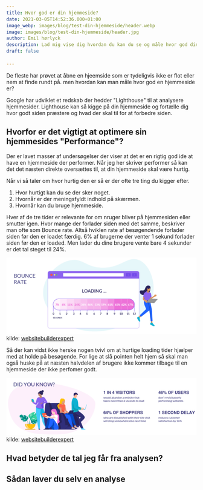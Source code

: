 ```yaml
---
title: Hvor god er din hjemmeside?
date: 2021-03-05T14:52:36.000+01:00
image_webp: images/blog/test-din-hjemmeside/header.webp
image: images/blog/test-din-hjemmeside/header.jpg
author: Emil hørlyck
description: Lad mig vise dig hvordan du kan du se og måle hvor god din hjemmeside er.
draft: false

---
```

De fleste har prøvet at åbne en hjeemside som er tydeligvis ikke er flot eller nem at finde rundt på. men hvordan kan man måle hvor god en hjemmeside er?

Google har udviklet et redskab der hedder "Lighthouse" til at analysere hjemmesider. Lighthouse kan så kigge på din hjemmeside og fortælle dig hvor godt siden præstere og hvad der skal til for at forbedre siden. 

## Hvorfor er det vigtigt at optimere sin hjemmesides "Performance"?
Der er lavet masser af undersøgelser der viser at det er en rigtig god ide at have en hjemmeside der performer. Når jeg her skriver performer så kan det det næsten direkte oversættes til, at din hjemmeside skal være hurtig. 

Når vi så taler om hvor hurtig den er så er der ofte tre ting du kigger efter. 

1. Hvor hurtigt kan du se der sker noget.
2. Hvornår er der meningsfyldt indhold på skærmen.
3. Hvornår kan du bruge hjemmeside.

Hver af de tre tider er relevante for om nruger bliver på hjemmesiden eller smutter igen. Hvor mange der forlader siden med det samme, beskriver man ofte som Bounce rate. Altså hviklen rate af besøgendende forlader siden før den er loadet færdig. 6% af brugerne der venter 1 sekund forlader siden før den er loaded. Men lader du dine brugere vente bare 4 sekunder er det tal steget til 24%.


![img](../../../static/images/blog/test-din-hjemmeside/bounce-rate-statistics.png)
kilde: [websitebuilderexpert](https://www.websitebuilderexpert.com/building-websites/website-load-time-statistics/)

Så der kan vidst ikke herske nogen tvivl om at hurtige loading tider hjælper med at holde på besøgende. For lige at slå pointen helt hjem så skal man også huske på at næsten halvdelen af brugere ikke kommer tilbage til en hjemmeside der ikke perfomer godt.


![img](../../../static/images/blog/test-din-hjemmeside/did-you-know.png)
kilde: [websitebuilderexpert](https://www.websitebuilderexpert.com/building-websites/website-load-time-statistics/)

## Hvad betyder de tal jeg får fra analysen?

## Sådan laver du selv en analyse

